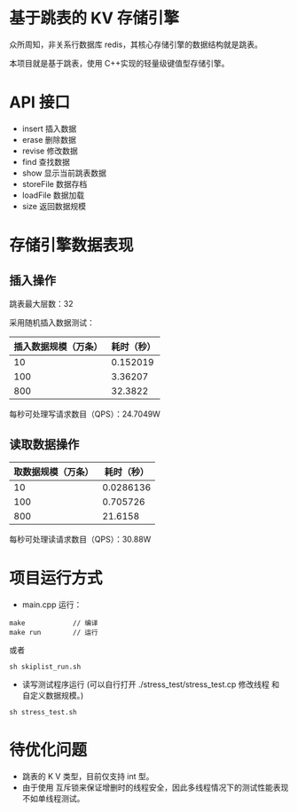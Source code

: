 # 基于跳表的 KV 存储引擎

众所周知，非关系行数据库 redis，其核心存储引擎的数据结构就是跳表。

本项目就是基于跳表，使用 C++实现的轻量级键值型存储引擎。

# API 接口

- insert 插入数据
- erase 删除数据
- revise 修改数据
- find 查找数据
- show 显示当前跳表数据
- storeFile 数据存档
- loadFile 数据加载
- size 返回数据规模

# 存储引擎数据表现

## 插入操作

跳表最大层数：32

采用随机插入数据测试：

| 插入数据规模（万条） | 耗时（秒） |
| -------------------- | ---------- |
| 10                   | 0.152019   |
| 100                  | 3.36207    |
| 800                  | 32.3822    |

每秒可处理写请求数目（QPS）：24.7049W

## 读取数据操作

| 取数据规模（万条） | 耗时（秒） |
| ------------------ | ---------- |
| 10                 | 0.0286136  |
| 100                | 0.705726   |
| 800                | 21.6158    |

每秒可处理读请求数目（QPS）：30.88W

# 项目运行方式

- main.cpp 运行：

```
make            // 编译
make run        // 运行
```

或者

```
sh skiplist_run.sh
```

- 读写测试程序运行 (可以自行打开 ./stress_test/stress_test.cp 修改线程 和 自定义数据规模。)

```
sh stress_test.sh
```

# 待优化问题

- 跳表的 K V 类型，目前仅支持 int 型。
- 由于使用 互斥锁来保证增删时的线程安全，因此多线程情况下的测试性能表现不如单线程测试。
